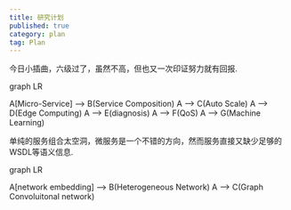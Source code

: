 ```yaml
---
title: 研究计划 
published: true
category: plan
tag: Plan 
---
```


今日小插曲，六级过了，虽然不高，但也又一次印证努力就有回报.

<div class="mermaid">
graph LR

A[Micro-Service] --> B(Service Composition)
A --> C(Auto Scale)
A --> D(Edge Computing)
A --> E(diagnosis)
A --> F(QoS)
A --> G(Machine Learning)

</div>


单纯的服务组合太空洞，微服务是一个不错的方向，然而服务直接又缺少足够的WSDL等语义信息.

<div class="mermaid">
graph LR

A[network embedding] --> B(Heterogeneous Network)
A --> C(Graph Convoluitonal network)
</div>